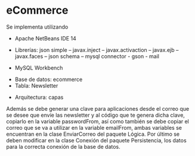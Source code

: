 # eCommerce

Se implementa utilizando
-	Apache NetBeans IDE 14
  * Librerías: json simple – javax.inject – javax.activaction – javax.ejb – javax.faces – json schema – mysql connector - gson - mail 
-	MySQL Workbench
  * Base de datos: ecommerce
  * Tabla: Newsletter
-	Arquitectura: capas

Además se debe generar una clave para aplicaciones desde el correo que se desee que envíe las newsletter y al código que te genera dicha clave, copiarlo en la variable passwordFrom, así como también se debe copiar el correo que se va a utilizar en la variable emailFrom, ambas variables se encuentran en la clase EnviarCorreo del paquete Lógica.
Por último se deben modificar en la clase Conexión del paquete Persistencia, los datos para la correcta conexión de la base de datos. 
